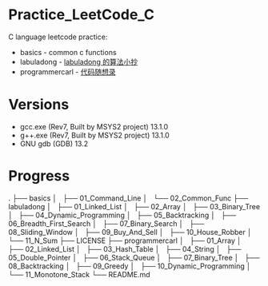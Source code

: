 # Practice_LeetCode_C

C language leetcode practice:

- basics - common c functions
- labuladong - [labuladong 的算法小抄](https://labuladong.github.io/algo/home/)
- programmercarl - [代码随想录](https://programmercarl.com/)

# Versions

- gcc.exe (Rev7, Built by MSYS2 project) 13.1.0
- g++.exe (Rev7, Built by MSYS2 project) 13.1.0
- GNU gdb (GDB) 13.2

# Progress

.
├── basics
│   ├── 01_Command_Line
│   └── 02_Common_Func
├── labuladong
│   ├── 01_Linked_List
│   ├── 02_Array
│   ├── 03_Binary_Tree
│   ├── 04_Dynamic_Programming
│   ├── 05_Backtracking
│   ├── 06_Breadth_First_Search
│   ├── 07_Binary_Search
│   ├── 08_Sliding_Window
│   ├── 09_Buy_And_Sell
│   ├── 10_House_Robber
│   └── 11_N_Sum
├── LICENSE
├── programmercarl
│   ├── 01_Array
│   ├── 02_Linked_List
│   ├── 03_Hash_Table
│   ├── 04_String
│   ├── 05_Double_Pointer
│   ├── 06_Stack_Queue
│   ├── 07_Binary_Tree
│   ├── 08_Backtracking
│   ├── 09_Greedy
│   ├── 10_Dynamic_Programming
│   └── 11_Monotone_Stack
└── README.md

